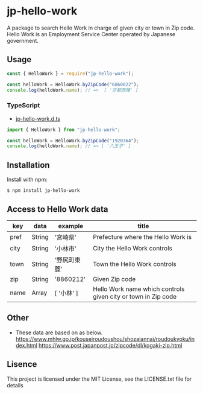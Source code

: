# jp-hello-work

A package to search Hello Work in charge of given city or town in Zip code.
Hello Work is an Employment Service Center operated by Japanese government.

## Usage

```javascript
const { HelloWork } = require("jp-hello-work");

const helloWork = HelloWork.byZipCode("6060022");
console.log(helloWork.name); // =>  [ '京都西陣' ]
```

### TypeScript

- [jp-hello-work.d.ts](https://github.com/pachikuriii/jp-hello-work/blob/main/type/jp-hello-work.d.ts)

```typescript
import { HelloWork } from "jp-hello-work";

const helloWork = HelloWork.byZipCode("1920364");
console.log(helloWork.name); // => [ '八王子' ]
```

## Installation

Install with npm:

```
$ npm install jp-hello-work
```

## Access to Hello Work data

| key  | data   | example      | title                                                         |
| ---- | ------ | ------------ | ------------------------------------------------------------- |
| pref | String | '宮崎県'     | Prefecture where the Hello Work is                            |
| city | String | '小林市'     | City the Hello Work controls                                  |
| town | String | '野尻町東麓' | Town the Hello Work controls                                  |
| zip  | String | '8860212'    | Given Zip code                                                |
| name | Array  | [ '小林' ]   | Hello Work name which controls given city or town in Zip code |

## Other

- These data are based on as below.
  https://www.mhlw.go.jp/kouseiroudoushou/shozaiannai/roudoukyoku/index.html
  https://www.post.japanpost.jp/zipcode/dl/kogaki-zip.html

## Lisence

This project is licensed under the MIT License, see the LICENSE.txt file for details
